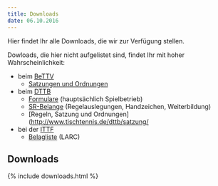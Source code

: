 ```yaml
---
title: Downloads
date: 06.10.2016
---
```


Hier findet Ihr alle Downloads, die wir zur Verfügung stellen.

Dowloads, die hier nicht aufgelistet sind, findet Ihr mit hoher Wahrscheinlichkeit:

- beim [BeTTV](http://www.bettv.de/)
  - [Satzungen und Ordnungen](http://www.bettv.de/index.php?p=service&amp;c=satzung)
- beim [DTTB](http://www.tischtennis.de/)
  - [Formulare](http://www.tischtennis.de/fuer_aktive/schiedsrichter/formulare/) (hauptsächlich Spielbetrieb)
  - [SR-Belange](http://www.tischtennis.de/fuer_aktive/schiedsrichter/aus-_und_weiterbildung/) (Regelauslegungen, Handzeichen, Weiterbildung)
  - [Regeln, Satzung und Ordnungen](http://www.tischtennis.de/dttb/satzung/
- bei der [ITTF](http://www.ittf.com/)
  - [Belagliste](http://www.ittf.com/_front_page/ittf1.asp?category=rubber) (LARC)

## Downloads

{% include downloads.html %}
